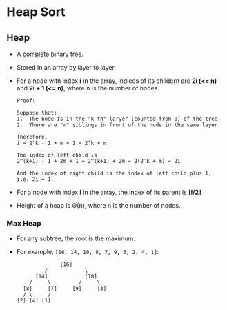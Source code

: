 # Heap Sort

## Heap

*   A complete binary tree.
*   Stored in an array by layer to layer.
*   For a node with index **i** in the array, indices of its childern are **2i (<= n)** and
    **2i + 1 (<= n)**, where n is the number of nodes.

    ```
    Proof:

    Suppose that:
    1.  The node is in the "k-th" laryer (counted from 0) of the tree.
    2.  There are "m" siblings in front of the node in the same layer.

    Therefore,
    i = 2^k - 1 + m + 1 = 2^k + m.

    The index of left child is
    2^(k+1) - 1 + 2m + 1 = 2^(k+1) + 2m = 2(2^k + m) = 2i

    And the index of right child is the index of left child plus 1, i.e. 2i + 1.
    ```

*   For a node with index **i** in the array, the index of its parent is **⌊i/2⌋**
*   Height of a heap is Θ(n), where n is the number of nodes.

### Max Heap

*   For any subtree, the root is the maximum.
*   For example, `[16, 14, 10, 8, 7, 9, 3, 2, 4, 1]`:

    ```
                  [16]
             /            \
          [14]            [10]
        /     \         /     \
      [8]     [7]     [9]     [3]
      / \     /
    [2] [4] [1]
    ```
